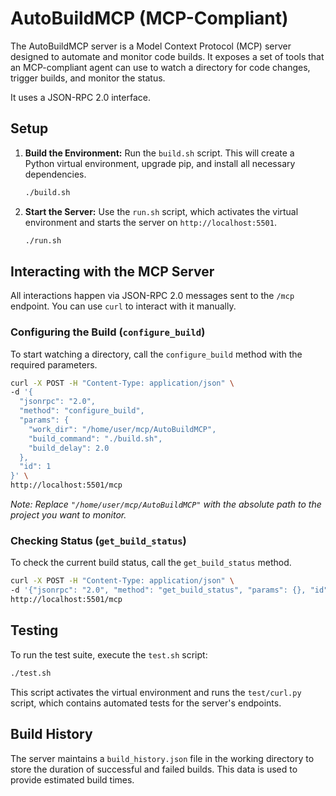 # AutoBuildMCP (MCP-Compliant)

The AutoBuildMCP server is a Model Context Protocol (MCP) server designed to automate and monitor code builds. It exposes a set of tools that an MCP-compliant agent can use to watch a directory for code changes, trigger builds, and monitor the status.

It uses a JSON-RPC 2.0 interface.

## Setup

1.  **Build the Environment:**
    Run the `build.sh` script. This will create a Python virtual environment, upgrade pip, and install all necessary dependencies.
    ```bash
    ./build.sh
    ```

2.  **Start the Server:**
    Use the `run.sh` script, which activates the virtual environment and starts the server on `http://localhost:5501`.
    ```bash
    ./run.sh
    ```

## Interacting with the MCP Server

All interactions happen via JSON-RPC 2.0 messages sent to the `/mcp` endpoint. You can use `curl` to interact with it manually.

### Configuring the Build (`configure_build`)

To start watching a directory, call the `configure_build` method with the required parameters.

```bash
curl -X POST -H "Content-Type: application/json" \
-d '{
  "jsonrpc": "2.0",
  "method": "configure_build",
  "params": {
    "work_dir": "/home/user/mcp/AutoBuildMCP",
    "build_command": "./build.sh",
    "build_delay": 2.0
  },
  "id": 1
}' \
http://localhost:5501/mcp
```
*Note: Replace `"/home/user/mcp/AutoBuildMCP"` with the absolute path to the project you want to monitor.*

### Checking Status (`get_build_status`)

To check the current build status, call the `get_build_status` method.

```bash
curl -X POST -H "Content-Type: application/json" \
-d '{"jsonrpc": "2.0", "method": "get_build_status", "params": {}, "id": 2}' \
http://localhost:5501/mcp
```

## Testing

To run the test suite, execute the `test.sh` script:

```bash
./test.sh
```
This script activates the virtual environment and runs the `test/curl.py` script, which contains automated tests for the server's endpoints.

## Build History

The server maintains a `build_history.json` file in the working directory to store the duration of successful and failed builds. This data is used to provide estimated build times.


